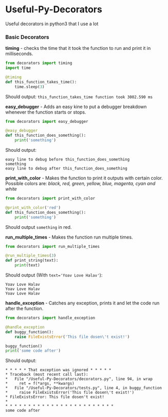# Useful-Py-Decorators
Useful decorators in python3 that I use a lot

### Basic Decorators

**timing** - checks the time that it took the function to run and print it in milliseconds.

```python
from decorators import timing
import time

@timing
def this_function_takes_time():
    time.sleep(3)
```
Should output: `this_function_takes_time function took 3002.590 ms`

**easy_debugger** - Adds an easy kine to put a debugger breakdown whenever the function starts or stops.
```python
from decorators import easy_debugger

@easy_debugger
def this_function_does_something():
    print('something')
``` 
Should output: 
```
easy line to debug before this_function_does_something
something
easy line to debug after this_function_does_something
```

**print_with_color** - Makes the function to print it outputs with certain color. 
Possible colors are: *black, red, green, yellow, blue, magenta, cyan and white*
```python
from decorators import print_with_color

@print_with_color('red')
def this_function_does_something():
    print('something')
``` 
Should output `something` in red.

**run_multiple_times** - Makes the function run multiple times.
```python
from decorators import run_multiple_times

@run_multiple_times(3)
def print_string(text):
    print(text)
```
Should output (With `text='Yoav Love Halav'`):
```
Yoav Love Halav
Yoav Love Halav
Yoav Love Halav
```

**handle_exception** - Catches any exception, prints it and let the code run after the function.
```python
from decorators import handle_exception

@handle_exception
def buggy_function():
    raise FileExistsError('This file dosen\'t exist!')

buggy_function()
print('some code after')
```
Should output:
```
* * * * * That exception was ignored * * * * *
* Traceback (most recent call last):
*   File "/Useful-Py-Decorators/decorators.py", line 94, in wrap
*     ret = f(*args, **kwargs)
*   File "/Useful-Py-Decorators/tests.py", line 4, in buggy_function
*     raise FileExistsError('This file dosen\'t exist!')
* FileExistsError: This file dosen't exist!
* 
* * * * * * * * * * * * * * * * * * * * * * * *
some code after
```